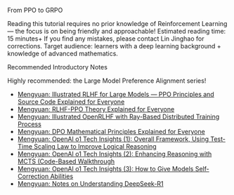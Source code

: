 From PPO to GRPO

Reading this tutorial requires no prior knowledge of Reinforcement Learning — the focus is on being friendly and approachable!
Estimated reading time: 15 minutes+
If you find any mistakes, please contact Lin Jinghao for corrections.
Target audience: learners with a deep learning background + knowledge of advanced mathematics.

Recommended Introductory Notes

Highly recommended: the Large Model Preference Alignment series!

- [Mengyuan: Illustrated RLHF for Large Models — PPO Principles and Source Code Explained for Everyone](https://zhuanlan.zhihu.com/p/677607581)
- [Mengyuan: RLHF-PPO Theory Explained for Everyone](https://zhuanlan.zhihu.com/p/7461863937)
- [Mengyuan: Illustrated OpenRLHF with Ray-Based Distributed Training Process](https://zhuanlan.zhihu.com/p/12871616401)
- [Mengyuan: DPO Mathematical Principles Explained for Everyone](https://zhuanlan.zhihu.com/p/721073733)
- [Mengyuan: OpenAI o1 Tech Insights (1): Overall Framework, Using Test-Time Scaling Law to Improve Logical Reasoning](https://zhuanlan.zhihu.com/p/773907223)
- [Mengyuan: OpenAI o1 Tech Insights (2): Enhancing Reasoning with MCTS (Code-Based Walkthrough](https://zhuanlan.zhihu.com/p/864190605)
- [Mengyuan: OpenAI o1 Tech Insights (3): How to Give Models Self-Correction Abilities](https://zhuanlan.zhihu.com/p/905620136)
- [Mengyuan: Notes on Understanding DeepSeek-R1](https://zhuanlan.zhihu.com/p/19843230707)
